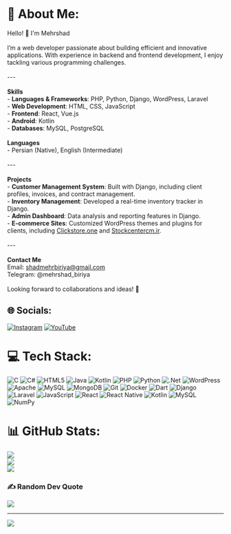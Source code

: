 # 💫 About Me:
Hello! 👋 I'm Mehrshad<br><br>I’m a web developer passionate about building efficient and innovative applications. With experience in backend and frontend development, I enjoy tackling various programming challenges.<br><br>---<br><br>**Skills**  <br>- **Languages & Frameworks**: PHP, Python, Django, WordPress, Laravel  <br>- **Web Development**: HTML, CSS, JavaScript  <br>- **Frontend**: React, Vue.js  <br>- **Android**: Kotlin  <br>- **Databases**: MySQL, PostgreSQL<br><br>**Languages**  <br>- Persian (Native), English (Intermediate)<br><br>---<br><br>**Projects**  <br>- **Customer Management System**: Built with Django, including client profiles, invoices, and contract management.  <br>- **Inventory Management**: Developed a real-time inventory tracker in Django.  <br>- **Admin Dashboard**: Data analysis and reporting features in Django.  <br>- **E-commerce Sites**: Customized WordPress themes and plugins for clients, including [Clickstore.one](https://clickstore.one) and [Stockcentercm.ir](https://stockcentercm.ir).<br><br>---<br><br>**Contact Me**  <br>Email: shadmehrbiriya@gmail.com  <br>Telegram: @mehrshad_biriya  <br><br>Looking forward to collaborations and ideas! 🚀


## 🌐 Socials:
[![Instagram](https://img.shields.io/badge/Instagram-%23E4405F.svg?logo=Instagram&logoColor=white)](https://instagram.com/mehrshad.biriya) [![YouTube](https://img.shields.io/badge/YouTube-%23FF0000.svg?logo=YouTube&logoColor=white)](https://youtube.com/@mehrshadbiriya) 

# 💻 Tech Stack:
![C](https://img.shields.io/badge/c-%2300599C.svg?style=for-the-badge&logo=c&logoColor=white) ![C#](https://img.shields.io/badge/c%23-%23239120.svg?style=for-the-badge&logo=csharp&logoColor=white) ![HTML5](https://img.shields.io/badge/html5-%23E34F26.svg?style=for-the-badge&logo=html5&logoColor=white) ![Java](https://img.shields.io/badge/java-%23ED8B00.svg?style=for-the-badge&logo=openjdk&logoColor=white) ![Kotlin](https://img.shields.io/badge/kotlin-%237F52FF.svg?style=for-the-badge&logo=kotlin&logoColor=white) ![PHP](https://img.shields.io/badge/php-%23777BB4.svg?style=for-the-badge&logo=php&logoColor=white) ![Python](https://img.shields.io/badge/python-3670A0?style=for-the-badge&logo=python&logoColor=ffdd54) ![.Net](https://img.shields.io/badge/.NET-5C2D91?style=for-the-badge&logo=.net&logoColor=white) ![WordPress](https://img.shields.io/badge/WordPress-%23117AC9.svg?style=for-the-badge&logo=WordPress&logoColor=white) ![Apache](https://img.shields.io/badge/apache-%23D42029.svg?style=for-the-badge&logo=apache&logoColor=white) ![MySQL](https://img.shields.io/badge/mysql-4479A1.svg?style=for-the-badge&logo=mysql&logoColor=white) ![MongoDB](https://img.shields.io/badge/MongoDB-%234ea94b.svg?style=for-the-badge&logo=mongodb&logoColor=white) ![Git](https://img.shields.io/badge/git-%23F05033.svg?style=for-the-badge&logo=git&logoColor=white) ![Docker](https://img.shields.io/badge/docker-%230db7ed.svg?style=for-the-badge&logo=docker&logoColor=white) ![Dart](https://img.shields.io/badge/dart-%230175C2.svg?style=for-the-badge&logo=dart&logoColor=white) ![Django](https://img.shields.io/badge/django-%23092E20.svg?style=for-the-badge&logo=django&logoColor=white) ![Laravel](https://img.shields.io/badge/laravel-%23FF2D20.svg?style=for-the-badge&logo=laravel&logoColor=white) ![JavaScript](https://img.shields.io/badge/javascript-%23323330.svg?style=for-the-badge&logo=javascript&logoColor=%23F7DF1E) ![React](https://img.shields.io/badge/react-%2320232a.svg?style=for-the-badge&logo=react&logoColor=%2361DAFB) ![React Native](https://img.shields.io/badge/react_native-%2320232a.svg?style=for-the-badge&logo=react&logoColor=%2361DAFB) ![Kotlin](https://img.shields.io/badge/kotlin-%237F52FF.svg?style=for-the-badge&logo=kotlin&logoColor=white) ![MySQL](https://img.shields.io/badge/mysql-4479A1.svg?style=for-the-badge&logo=mysql&logoColor=white) ![NumPy](https://img.shields.io/badge/numpy-%23013243.svg?style=for-the-badge&logo=numpy&logoColor=white)
# 📊 GitHub Stats:
![](https://github-readme-stats.vercel.app/api?username=HTTPS-CMD&theme=chartreuse-dark&hide_border=false&include_all_commits=false&count_private=true)<br/>
![](https://github-readme-streak-stats.herokuapp.com/?user=HTTPS-CMD&theme=chartreuse-dark&hide_border=false)<br/>
![](https://github-readme-stats.vercel.app/api/top-langs/?username=HTTPS-CMD&theme=chartreuse-dark&hide_border=false&include_all_commits=false&count_private=true&layout=compact)

### ✍️ Random Dev Quote
![](https://quotes-github-readme.vercel.app/api?type=horizontal&theme=tokyonight)

---
[![](https://visitcount.itsvg.in/api?id=HTTPS-CMD&icon=2&color=12)](https://visitcount.itsvg.in)

<!-- Proudly created with GPRM ( https://gprm.itsvg.in ) -->
